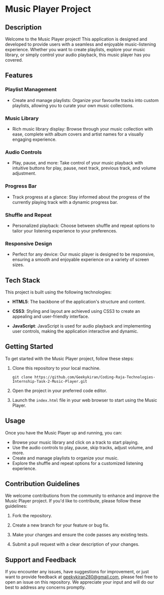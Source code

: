 # Music Player Project

## Description

Welcome to the Music Player project! This application is designed and developed to provide users with a seamless and enjoyable music-listening experience. Whether you want to create playlists, explore your music library, or simply control your audio playback, this music player has you covered.

## Features

### Playlist Management

- Create and manage playlists: Organize your favourite tracks into custom playlists, allowing you to curate your own music collections.

### Music Library

- Rich music library display: Browse through your music collection with ease, complete with album covers and artist names for a visually engaging experience.

### Audio Controls

- Play, pause, and more: Take control of your music playback with intuitive buttons for play, pause, next track, previous track, and volume adjustment.

### Progress Bar

- Track progress at a glance: Stay informed about the progress of the currently playing track with a dynamic progress bar.

### Shuffle and Repeat

- Personalized playback: Choose between shuffle and repeat options to tailor your listening experience to your preferences.

### Responsive Design

- Perfect for any device: Our music player is designed to be responsive, ensuring a smooth and enjoyable experience on a variety of screen sizes.

## Tech Stack

This project is built using the following technologies:

- **HTML5**: The backbone of the application's structure and content.

- **CSS3**: Styling and layout are achieved using CSS3 to create an appealing and user-friendly interface.

- **JavaScript**: JavaScript is used for audio playback and implementing user controls, making the application interactive and dynamic.

## Getting Started

To get started with the Music Player project, follow these steps:

1. Clone this repository to your local machine.

   ```shell
   git clone https://github.com/Geekykiran/Coding-Raja-Technologies-Internship-Task-2-Music-Player.git
   ```

2. Open the project in your preferred code editor.

3. Launch the `index.html` file in your web browser to start using the Music Player.

## Usage

Once you have the Music Player up and running, you can:

- Browse your music library and click on a track to start playing.
- Use the audio controls to play, pause, skip tracks, adjust volume, and more.
- Create and manage playlists to organize your music.
- Explore the shuffle and repeat options for a customized listening experience.

## Contribution Guidelines

We welcome contributions from the community to enhance and improve the Music Player project. If you'd like to contribute, please follow these guidelines:

1. Fork the repository.

2. Create a new branch for your feature or bug fix.

3. Make your changes and ensure the code passes any existing tests.

4. Submit a pull request with a clear description of your changes.

## Support and Feedback

If you encounter any issues, have suggestions for improvement, or just want to provide feedback at geekykiran280@gmail.com, please feel free to open an issue on this repository. We appreciate your input and will do our best to address any concerns promptly.

